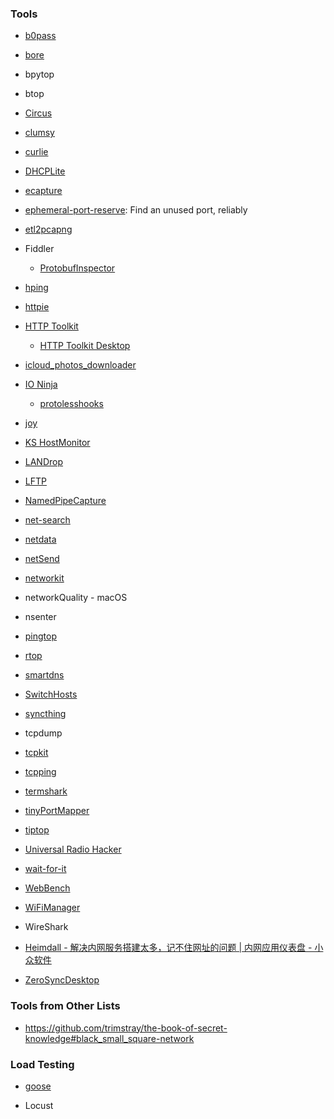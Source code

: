 ### Tools

- [b0pass](https://github.com/bitepeng/b0pass)

- [bore](https://github.com/ekzhang/bore)

- bpytop

- btop

- [Circus](https://github.com/circus-tent/circus)

- [clumsy](https://github.com/jagt/clumsy)

- [curlie](https://github.com/rs/curlie)

- [DHCPLite](https://github.com/DavidAnson/DHCPLite)

- [ecapture](https://github.com/ehids/ecapture)

- [ephemeral-port-reserve](https://github.com/Yelp/ephemeral-port-reserve): Find an unused port, reliably

- [etl2pcapng](https://github.com/microsoft/etl2pcapng)

- Fiddler
  
  - [ProtobufInspector](https://github.com/BlueMatthew/ProtobufInspector)

- [hping](https://github.com/antirez/hping)

- [httpie](https://httpie.io/)

- [HTTP Toolkit](https://github.com/httptoolkit/httptoolkit)

  - [HTTP Toolkit Desktop](https://github.com/httptoolkit/httptoolkit-desktop)

- [icloud_photos_downloader](https://github.com/icloud-photos-downloader/icloud_photos_downloader)

- [IO Ninja](https://ioninja.com/)
  
  - [protolesshooks](https://github.com/vovkos/protolesshooks)

- [joy](https://github.com/cisco/joy)

- [KS HostMonitor](https://www.ks-soft.net/hostmon.eng/)

- [LANDrop](https://github.com/LANDrop/LANDrop)

- [LFTP](https://github.com/lavv17/lftp)

- [NamedPipeCapture](https://github.com/Vatyx/NamedPipeCapture)

- [net-search](https://github.com/wsdassssss/net-search)

- [netdata](https://github.com/netdata/netdata)

- [netSend](https://github.com/williamnie/netSend)

- [networkit](https://github.com/networkit/networkit)

- networkQuality - macOS

- nsenter

- [pingtop](https://github.com/laixintao/pingtop)

- [rtop](https://github.com/rapidloop/rtop)

- [smartdns](https://github.com/pymumu/smartdns)

- [SwitchHosts](https://github.com/oldj/SwitchHosts)

- [syncthing](https://github.com/syncthing/syncthing)

- tcpdump

- [tcpkit](https://github.com/git-hulk/tcpkit)

- [tcpping](https://github.com/jwyllie83/tcpping)

- [termshark](https://github.com/gcla/termshark)

- [tinyPortMapper](https://github.com/wangyu-/tinyPortMapper)

- [tiptop](https://github.com/nschloe/tiptop)

- [Universal Radio Hacker](https://github.com/jopohl/urh)

- [wait-for-it](https://github.com/vishnubob/wait-for-it)

- [WebBench](https://github.com/EZLippi/WebBench)

- [WiFiManager](https://github.com/tzapu/WiFiManager)

- WireShark

- [Heimdall - 解决内网服务搭建太多，记不住网址的问题 | 内网应用仪表盘 - 小众软件](https://www.appinn.com/heimdall/)

- [ZeroSyncDesktop](https://github.com/zerosync/zerodesk)

### Tools from Other Lists

- https://github.com/trimstray/the-book-of-secret-knowledge#black_small_square-network

### Load Testing

- [goose](https://github.com/tag1consulting/goose)

- Locust
